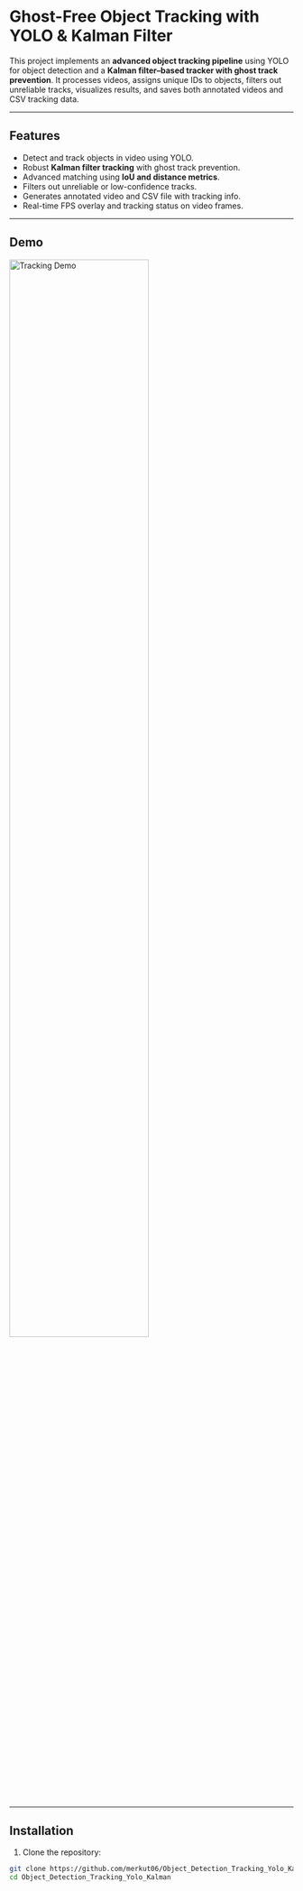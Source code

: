 # Ghost-Free Object Tracking with YOLO & Kalman Filter

This project implements an **advanced object tracking pipeline** using YOLO for object detection and a **Kalman filter–based tracker with ghost track prevention**. It processes videos, assigns unique IDs to objects, filters out unreliable tracks, visualizes results, and saves both annotated videos and CSV tracking data.

---

## Features

- Detect and track objects in video using YOLO.
- Robust **Kalman filter tracking** with ghost track prevention.
- Advanced matching using **IoU and distance metrics**.
- Filters out unreliable or low-confidence tracks.
- Generates annotated video and CSV file with tracking info.
- Real-time FPS overlay and tracking status on video frames.

---

## Demo

<img src="output.gif" alt="Tracking Demo" style="width:70%; height:auto;">

---

## Installation

1. Clone the repository:

```bash
git clone https://github.com/merkut06/Object_Detection_Tracking_Yolo_Kalman.git
cd Object_Detection_Tracking_Yolo_Kalman
